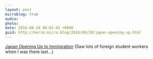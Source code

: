 ```yaml
---
layout: post
microblog: true
audio: 
photo: 
date: 2018-08-29 06:01:43 +0800
guid: http://kerim.micro.blog/2018/08/28/japan-opening-up.html
---
```

 [Japan Opening Up to Immigration](https://www.nippon.com/en/currents/d00427/) (Saw lots of foreign student workers when I was there last…)
